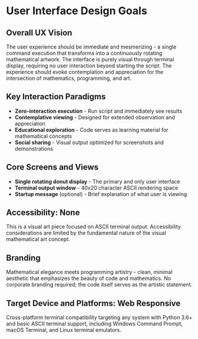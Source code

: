 # User Interface Design Goals

## Overall UX Vision
The user experience should be immediate and mesmerizing - a single command execution that transforms into a continuously rotating mathematical artwork. The interface is purely visual through terminal display, requiring no user interaction beyond starting the script. The experience should evoke contemplation and appreciation for the intersection of mathematics, programming, and art.

## Key Interaction Paradigms
- **Zero-interaction execution** - Run script and immediately see results
- **Contemplative viewing** - Designed for extended observation and appreciation
- **Educational exploration** - Code serves as learning material for mathematical concepts
- **Social sharing** - Visual output optimized for screenshots and demonstrations

## Core Screens and Views
- **Single rotating donut display** - The primary and only user interface
- **Terminal output window** - 40x20 character ASCII rendering space
- **Startup message** (optional) - Brief explanation of what user is viewing

## Accessibility: None
This is a visual art piece focused on ASCII terminal output. Accessibility considerations are limited by the fundamental nature of the visual mathematical art concept.

## Branding
Mathematical elegance meets programming artistry - clean, minimal aesthetic that emphasizes the beauty of code and mathematics. No corporate branding required; the code itself serves as the artistic statement.

## Target Device and Platforms: Web Responsive
Cross-platform terminal compatibility targeting any system with Python 3.6+ and basic ASCII terminal support, including Windows Command Prompt, macOS Terminal, and Linux terminal emulators.
